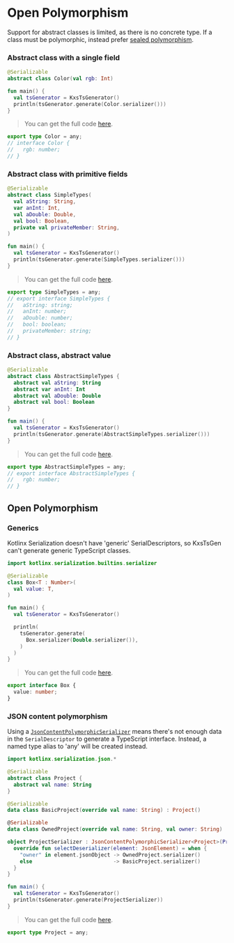 # Open Polymorphism

Support for abstract classes is limited, as there is no concrete type. If a class must be
polymorphic, instead prefer [sealed polymorphism](./polymorphism-sealed.md).

<!--- TEST_NAME PolymorphismOpenTest -->
<!--- INCLUDE .*\.kt
import kotlinx.serialization.*
import dev.adamko.kxstsgen.*
-->

### Abstract class with a single field

```kotlin
@Serializable
abstract class Color(val rgb: Int)

fun main() {
  val tsGenerator = KxsTsGenerator()
  println(tsGenerator.generate(Color.serializer()))
}
```

> You can get the full code [here](./code/example/example-abstract-class-single-field-01.kt).

```typescript
export type Color = any;
// interface Color {
//   rgb: number;
// }
```

<!--- TEST -->

### Abstract class with primitive fields

```kotlin
@Serializable
abstract class SimpleTypes(
  val aString: String,
  var anInt: Int,
  val aDouble: Double,
  val bool: Boolean,
  private val privateMember: String,
)

fun main() {
  val tsGenerator = KxsTsGenerator()
  println(tsGenerator.generate(SimpleTypes.serializer()))
}
```

> You can get the full code [here](./code/example/example-abstract-class-primitive-fields-01.kt).

```typescript
export type SimpleTypes = any;
// export interface SimpleTypes {
//   aString: string;
//   anInt: number;
//   aDouble: number;
//   bool: boolean;
//   privateMember: string;
// }
```

<!--- TEST -->

### Abstract class, abstract value

```kotlin
@Serializable
abstract class AbstractSimpleTypes {
  abstract val aString: String
  abstract var anInt: Int
  abstract val aDouble: Double
  abstract val bool: Boolean
}

fun main() {
  val tsGenerator = KxsTsGenerator()
  println(tsGenerator.generate(AbstractSimpleTypes.serializer()))
}
```

> You can get the full code [here](./code/example/example-abstract-class-abstract-field-01.kt).

```typescript
export type AbstractSimpleTypes = any;
// export interface AbstractSimpleTypes {
//   rgb: number;
// }
```

<!--- TEST -->

## Open Polymorphism

### Generics

Kotlinx Serialization doesn't have 'generic' SerialDescriptors, so KxsTsGen can't generate generic
TypeScript classes.

```kotlin
import kotlinx.serialization.builtins.serializer

@Serializable
class Box<T : Number>(
  val value: T,
)

fun main() {
  val tsGenerator = KxsTsGenerator()

  println(
    tsGenerator.generate(
      Box.serializer(Double.serializer()),
    )
  )
}
```

> You can get the full code [here](./code/example/example-generics-01.kt).

```typescript
export interface Box {
  value: number;
}
```

<!--- TEST -->

### JSON content polymorphism

Using a
[`JsonContentPolymorphicSerializer`](https://kotlin.github.io/kotlinx.serialization/kotlinx-serialization-json/kotlinx.serialization.json/-json-content-polymorphic-serializer/index.html)
means there's not enough data in the `SerialDescriptor` to generate a TypeScript interface. Instead,
a named type alias to 'any' will be created instead.

```kotlin
import kotlinx.serialization.json.*

@Serializable
abstract class Project {
  abstract val name: String
}

@Serializable
data class BasicProject(override val name: String) : Project()

@Serializable
data class OwnedProject(override val name: String, val owner: String) : Project()

object ProjectSerializer : JsonContentPolymorphicSerializer<Project>(Project::class) {
  override fun selectDeserializer(element: JsonElement) = when {
    "owner" in element.jsonObject -> OwnedProject.serializer()
    else                          -> BasicProject.serializer()
  }
}

fun main() {
  val tsGenerator = KxsTsGenerator()
  println(tsGenerator.generate(ProjectSerializer))
}
```

> You can get the full code [here](./code/example/example-json-polymorphic-01.kt).

```typescript
export type Project = any;
```

<!--- TEST -->
